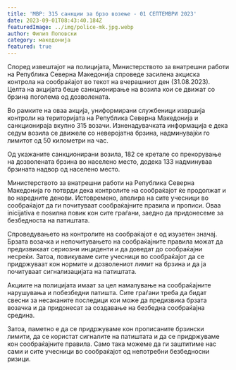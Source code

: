 ```yaml
---
title: 'МВР: 315 санкции за брзо возење - 01 СЕПТЕМВРИ 2023'
date: 2023-09-01T08:43:40.184Z
featuredImage: ../img/police-mk.jpg.webp
author: Филип Поповски
category: македонија
featured: true
---
```

Според извештајот на полицијата, Министерството за внатрешни работи на Република Северна Македонија спроведе засилена акциска контрола на сообраќајот во текот на вчерашниот ден (31.08.2023). Целта на акцијата беше санкционирање на возила кои се движат со брзина поголема од дозволената.

Во рамките на оваа акција, униформирани службеници извршија контроли на територијата на Република Северна Македонија и санкционираја вкупно 315 возачи. Изненадувачката информација е дека седум возила се движеле со неверојатна брзина, надминувајќи го лимитот од 50 километри на час.

Од укажаните санкционирани возила, 182 се кретале со прекорување на дозволената брзина во населено место, додека 133 надминуваа брзината надвор од населено место.

Министерството за внатрешни работи на Република Северна Македонија го потврди дека контролите на сообраќајот ќе продолжат и во наредните денови. Истовремено, апелира на сите учесници во сообраќајот да ги почитуваат сообраќајните правила и прописи. Оваа inicijativa e поsилна повик кон сите граѓани, заедно да придонесеме за безбедноста на патиштата.

Спроведувањето на контролите на сообраќајот е од изузетен значај. Брзата возачка и непочитувањето на сообраќајните правила можат да предизвикаат сериозни инциденти и да доведат до сообраќајни несреќи. Затоа, повикуваме сите учесници во сообраќајот да се придржуваат кон нормите и дозволениот лимит на брзина и да ја почитуваат сигнализацијата на патиштата.

Акциите на полицијата имаат за цел намалување на сообраќајните нарушувања и побезбедни патишта. Сите граѓани треба да бидат свесни за несаканите последици кои може да предизвика брзата возачка и да придонесат за создавање на безбедна сообраќајна средина.

Затоа, паметно е да се придржуваме кон прописаните брзински лимити, да се користат сигналите на патиштата и да се придржуваме кон сообраќајните правила. Само така можеме да ги заштитиме нас сами и сите учесници во сообраќајот од непотребни безбедносни ризици.
